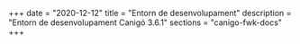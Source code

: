+++
date        = "2020-12-12"
title       = "Entorn de desenvolupament"
description = "Entorn de desenvolupament Canigó 3.6.1"
sections    = "canigo-fwk-docs"
+++